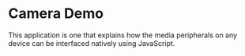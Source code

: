 # Camera Demo
This application is one that explains how the media peripherals on any device can be interfaced natively using JavaScript.
